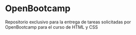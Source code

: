# OpenBootcamp
Repositorio exclusivo para la entrega de tareas solicitadas por OpenBootcamp para el curso de HTML y CSS
